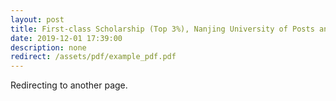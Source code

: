 ```yaml
---
layout: post
title: First-class Scholarship (Top 3%), Nanjing University of Posts and Telemmunications
date: 2019-12-01 17:39:00
description: none
redirect: /assets/pdf/example_pdf.pdf
---
```


Redirecting to another page.
